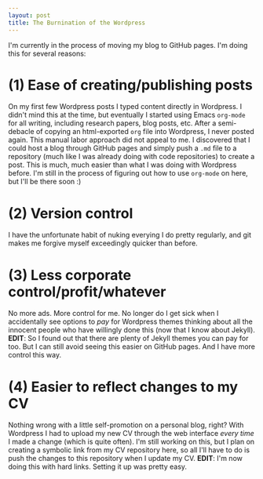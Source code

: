 ```yaml
---
layout: post
title: The Burnination of the Wordpress
---
```


I'm currently in the process of moving my blog to GitHub pages. I'm
doing this for several reasons: 

# (1) Ease of creating/publishing posts 
On my first few Wordpress posts I typed content directly in Wordpress.
I didn't mind this at the time, but eventually I started using Emacs
`org-mode` for all writing, including research papers, blog posts,
etc. After a semi-debacle of copying an html-exported `org` file into
Wordpress, I never posted again. This manual labor approach did not
appeal to me. I discovered that I could host a blog through GitHub
pages and simply push a `.md` file to a repository (much like I was
already doing with code repositories) to create a post. This is much,
much easier than what I was doing with Wordpress before. I'm still in
the process of figuring out how to use `org-mode` on here, but I'll be
there soon :)

# (2) Version control
I have the unfortunate habit of nuking everying I do pretty regularly,
and git makes me forgive myself exceedingly quicker than before.

# (3) Less corporate control/profit/whatever
No more ads. More control for me. No longer do I get sick when I accidentally
see options to _pay_ for Wordpress themes thinking about all the innocent people
who have willingly done this (now that I know about Jekyll). **EDIT**: So I
found out that there are plenty of Jekyll themes you can pay for too. But I can
still avoid seeing this easier on GitHub pages. And I have more control this way.

# (4) Easier to reflect changes to my CV
Nothing wrong with a little self-promotion on a personal blog, right? With
Wordpress I had to upload my new CV through the web interface _every time_ I
made a change (which is quite often). I'm still working on this, but I plan on
creating a symbolic link from my CV repository here, so all I'll have to do is
push the changes to this repository when I update my CV.
**EDIT**: I'm now doing this with hard links. Setting it up was pretty easy.

